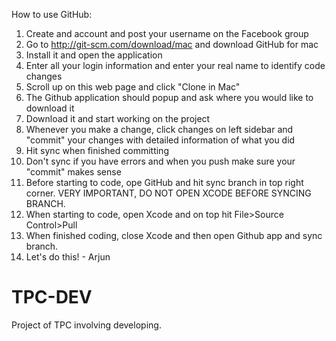 How to use GitHub:

1. Create and account and post your username on the Facebook group
2. Go to http://git-scm.com/download/mac and download GitHub for mac
3. Install it and open the application
4. Enter all your login information and enter your real name to identify code changes
5. Scroll up on this web page and click "Clone in Mac"
6. The Github application should popup and ask where you would like to download it
7. Download it and start working on the project
8. Whenever you make a change, click changes on left sidebar and "commit" your changes with detailed information of what you did
9. Hit sync when finished committing
10. Don't sync if you have errors and when you push make sure your "commit" makes sense
11. Before starting to code, ope GitHub and hit sync branch in top right corner. VERY IMPORTANT, DO NOT OPEN XCODE BEFORE SYNCING BRANCH.
12. When starting to code, open Xcode and on top hit File>Source Control>Pull
13. When finished coding, close Xcode and then open Github app and sync branch.
13. Let's do this! - Arjun

TPC-DEV
=======

Project of TPC involving developing.
